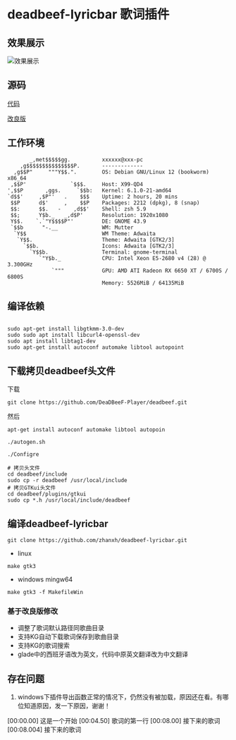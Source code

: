 # deadbeef-lyricbar 歌词插件


## 效果展示

![效果展示](https://github.com/zhanxh/deadbeef-lyricbar/blob/master/deadbeef-show.png)

## 源码
[代码](https://github.com/loskutov/deadbeef-lyricbar)

[改良版](https://github.com/AsVHEn/deadbeef-lyricbar)


## 工作环境

```
       _,met$$$$$gg.          xxxxxx@xxx-pc 
    ,g$$$$$$$$$$$$$$$P.       ------------- 
  ,g$$P"     """Y$$.".        OS: Debian GNU/Linux 12 (bookworm) x86_64 
 ,$$P'              `$$$.     Host: X99-QD4 
',$$P       ,ggs.     `$$b:   Kernel: 6.1.0-21-amd64 
`d$$'     ,$P"'   .    $$$    Uptime: 2 hours, 20 mins 
 $$P      d$'     ,    $$P    Packages: 2212 (dpkg), 8 (snap) 
 $$:      $$.   -    ,d$$'    Shell: zsh 5.9 
 $$;      Y$b._   _,d$P'      Resolution: 1920x1080 
 Y$$.    `.`"Y$$$$P"'         DE: GNOME 43.9 
 `$$b      "-.__              WM: Mutter 
  `Y$$                        WM Theme: Adwaita 
   `Y$$.                      Theme: Adwaita [GTK2/3] 
     `$$b.                    Icons: Adwaita [GTK2/3] 
       `Y$$b.                 Terminal: gnome-terminal 
          `"Y$b._             CPU: Intel Xeon E5-2680 v4 (28) @ 3.300GHz 
              `"""            GPU: AMD ATI Radeon RX 6650 XT / 6700S / 6800S 
                              Memory: 5526MiB / 64135MiB 
```

## 编译依赖

```shell

sudo apt-get install libgtkmm-3.0-dev
sudo sudo apt install libcurl4-openssl-dev
sudo apt install libtag1-dev
sudo apt-get install autoconf automake libtool autopoint 
```

## 下载拷贝deadbeef头文件

下载
```shell
git clone https://github.com/DeaDBeeF-Player/deadbeef.git
```

然后
```
apt-get install autoconf automake libtool autopoin

./autogen.sh

./Configre
```


```shell
# 拷贝头文件
cd deadbeef/include
sudo cp -r deadbeef /usr/local/include
# 拷贝GTKui头文件
cd deadbeef/plugins/gtkui
sudo cp *.h /usr/local/include/deadbeef 
```

## 编译deadbeef-lyricbar

```shell
git clone https://github.com/zhanxh/deadbeef-lyricbar.git
```

- linux
```shell
make gtk3
```
- windows mingw64
```shell
make gtk3 -f MakefileWin
```

### 基于**改良版**修改

- 调整了歌词默认路径同歌曲目录
- 支持KG自动下载歌词保存到歌曲目录
- 支持KG的歌词搜索
- glade中的西班牙语改为英文，代码中原英文翻译改为中文翻译

## 存在问题

1. windows下插件导出函数正常的情况下，仍然没有被加载，原因还在看。有哪位知道原因，发一下原因，谢谢！

[00:00.00] 这是一个开始
[00:04.50] 歌词的第一行
[00:08.00] 接下来的歌词
[00:08.004] 接下来的歌词